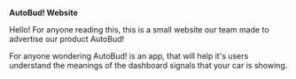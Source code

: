 **AutoBud! Website**

Hello! For anyone reading this, this is a small website our team made to advertise our product AutoBud!

For anyone wondering AutoBud! is an app, that will help it's users understand the meanings of the dashboard signals that your car is showing.
